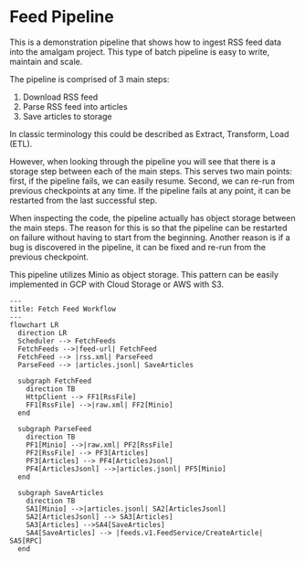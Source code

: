 # Feed Pipeline

This is a demonstration pipeline that shows how to ingest RSS feed data into the amalgam project. This type of batch pipeline is easy to write, maintain and scale.

The pipeline is comprised of 3 main steps:

1. Download RSS feed
2. Parse RSS feed into articles
3. Save articles to storage

In classic terminology this could be described as Extract, Transform, Load (ETL).

However, when looking through the pipeline you will see that there is a storage step between each of the main steps. This serves two main points: first, if the pipeline fails, we can easily resume. Second, we can re-run from previous checkpoints at any time. If the pipeline fails at any point, it can be restarted from the last successful step.

When inspecting the code, the pipeline actually has object storage between the main steps. The reason for this is so that the pipeline can be restarted on failure without having to start from the beginning. Another reason is if a bug is discovered in the pipeline, it can be fixed and re-run from the previous checkpoint.

This pipeline utilizes Minio as object storage. This pattern can be easily implemented in GCP with Cloud Storage or AWS with S3.

```mermaid
---
title: Fetch Feed Workflow
---
flowchart LR
  direction LR
  Scheduler --> FetchFeeds
  FetchFeeds -->|feed-url| FetchFeed
  FetchFeed --> |rss.xml| ParseFeed
  ParseFeed --> |articles.jsonl| SaveArticles

  subgraph FetchFeed
    direction TB
    HttpClient --> FF1[RssFile]
    FF1[RssFile] -->|raw.xml| FF2[Minio]
  end

  subgraph ParseFeed
    direction TB
    PF1[Minio] -->|raw.xml| PF2[RssFile]
    PF2[RssFile] --> PF3[Articles]
    PF3[Articles] --> PF4[ArticlesJsonl]
    PF4[ArticlesJsonl] -->|articles.jsonl| PF5[Minio]
  end

  subgraph SaveArticles
    direction TB
    SA1[Minio] -->|articles.jsonl| SA2[ArticlesJsonl]
    SA2[ArticlesJsonl] --> SA3[Articles]
    SA3[Articles] -->SA4[SaveArticles]
    SA4[SaveArticles] --> |feeds.v1.FeedService/CreateArticle| SA5[RPC]
  end
```
